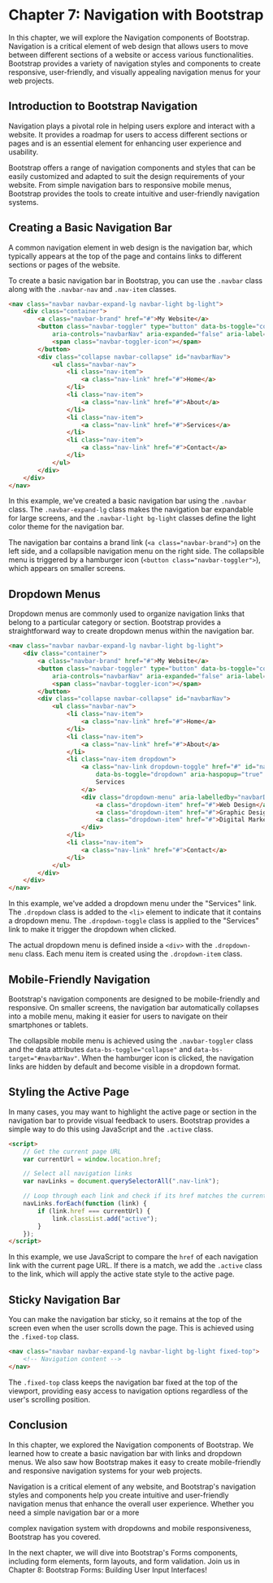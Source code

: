# Chapter 7: Navigation with Bootstrap

In this chapter, we will explore the Navigation components of Bootstrap. Navigation is a critical element of web design that allows users to move between different sections of a website or access various functionalities. Bootstrap provides a variety of navigation styles and components to create responsive, user-friendly, and visually appealing navigation menus for your web projects.

## Introduction to Bootstrap Navigation

Navigation plays a pivotal role in helping users explore and interact with a website. It provides a roadmap for users to access different sections or pages and is an essential element for enhancing user experience and usability.

Bootstrap offers a range of navigation components and styles that can be easily customized and adapted to suit the design requirements of your website. From simple navigation bars to responsive mobile menus, Bootstrap provides the tools to create intuitive and user-friendly navigation systems.

## Creating a Basic Navigation Bar

A common navigation element in web design is the navigation bar, which typically appears at the top of the page and contains links to different sections or pages of the website.

To create a basic navigation bar in Bootstrap, you can use the `.navbar` class along with the `.navbar-nav` and `.nav-item` classes.

```html
<nav class="navbar navbar-expand-lg navbar-light bg-light">
    <div class="container">
        <a class="navbar-brand" href="#">My Website</a>
        <button class="navbar-toggler" type="button" data-bs-toggle="collapse" data-bs-target="#navbarNav"
            aria-controls="navbarNav" aria-expanded="false" aria-label="Toggle navigation">
            <span class="navbar-toggler-icon"></span>
        </button>
        <div class="collapse navbar-collapse" id="navbarNav">
            <ul class="navbar-nav">
                <li class="nav-item">
                    <a class="nav-link" href="#">Home</a>
                </li>
                <li class="nav-item">
                    <a class="nav-link" href="#">About</a>
                </li>
                <li class="nav-item">
                    <a class="nav-link" href="#">Services</a>
                </li>
                <li class="nav-item">
                    <a class="nav-link" href="#">Contact</a>
                </li>
            </ul>
        </div>
    </div>
</nav>
```

In this example, we've created a basic navigation bar using the `.navbar` class. The `.navbar-expand-lg` class makes the navigation bar expandable for large screens, and the `.navbar-light bg-light` classes define the light color theme for the navigation bar.

The navigation bar contains a brand link (`<a class="navbar-brand">`) on the left side, and a collapsible navigation menu on the right side. The collapsible menu is triggered by a hamburger icon (`<button class="navbar-toggler">`), which appears on smaller screens.

## Dropdown Menus

Dropdown menus are commonly used to organize navigation links that belong to a particular category or section. Bootstrap provides a straightforward way to create dropdown menus within the navigation bar.

```html
<nav class="navbar navbar-expand-lg navbar-light bg-light">
    <div class="container">
        <a class="navbar-brand" href="#">My Website</a>
        <button class="navbar-toggler" type="button" data-bs-toggle="collapse" data-bs-target="#navbarNav"
            aria-controls="navbarNav" aria-expanded="false" aria-label="Toggle navigation">
            <span class="navbar-toggler-icon"></span>
        </button>
        <div class="collapse navbar-collapse" id="navbarNav">
            <ul class="navbar-nav">
                <li class="nav-item">
                    <a class="nav-link" href="#">Home</a>
                </li>
                <li class="nav-item">
                    <a class="nav-link" href="#">About</a>
                </li>
                <li class="nav-item dropdown">
                    <a class="nav-link dropdown-toggle" href="#" id="navbarDropdown" role="button"
                        data-bs-toggle="dropdown" aria-haspopup="true" aria-expanded="false">
                        Services
                    </a>
                    <div class="dropdown-menu" aria-labelledby="navbarDropdown">
                        <a class="dropdown-item" href="#">Web Design</a>
                        <a class="dropdown-item" href="#">Graphic Design</a>
                        <a class="dropdown-item" href="#">Digital Marketing</a>
                    </div>
                </li>
                <li class="nav-item">
                    <a class="nav-link" href="#">Contact</a>
                </li>
            </ul>
        </div>
    </div>
</nav>
```

In this example, we've added a dropdown menu under the "Services" link. The `.dropdown` class is added to the `<li>` element to indicate that it contains a dropdown menu. The `.dropdown-toggle` class is applied to the "Services" link to make it trigger the dropdown when clicked.

The actual dropdown menu is defined inside a `<div>` with the `.dropdown-menu` class. Each menu item is created using the `.dropdown-item` class.

## Mobile-Friendly Navigation

Bootstrap's navigation components are designed to be mobile-friendly and responsive. On smaller screens, the navigation bar automatically collapses into a mobile menu, making it easier for users to navigate on their smartphones or tablets.

The collapsible mobile menu is achieved using the `.navbar-toggler` class and the data attributes `data-bs-toggle="collapse"` and `data-bs-target="#navbarNav"`. When the hamburger icon is clicked, the navigation links are hidden by default and become visible in a dropdown format.

## Styling the Active Page

In many cases, you may want to highlight the active page or section in the navigation bar to provide visual feedback to users. Bootstrap provides a simple way to do this using JavaScript and the `.active` class.

```html
<script>
    // Get the current page URL
    var currentUrl = window.location.href;

    // Select all navigation links
    var navLinks = document.querySelectorAll(".nav-link");

    // Loop through each link and check if its href matches the current URL
    navLinks.forEach(function (link) {
        if (link.href === currentUrl) {
            link.classList.add("active");
        }
    });
</script>
```

In this example, we use JavaScript to compare the `href` of each navigation link with the current page URL. If there is a match, we add the `.active` class to the link, which will apply the active state style to the active page.

## Sticky Navigation Bar

You can make the navigation bar sticky, so it remains at the top of the screen even when the user scrolls down the page. This is achieved using the `.fixed-top` class.

```html
<nav class="navbar navbar-expand-lg navbar-light bg-light fixed-top">
    <!-- Navigation content -->
</nav>
```

The `.fixed-top` class keeps the navigation bar fixed at the top of the viewport, providing easy access to navigation options regardless of the user's scrolling position.

## Conclusion

In this chapter, we explored the Navigation components of Bootstrap. We learned how to create a basic navigation bar with links and dropdown menus. We also saw how Bootstrap makes it easy to create mobile-friendly and responsive navigation systems for your web projects.

Navigation is a critical element of any website, and Bootstrap's navigation styles and components help you create intuitive and user-friendly navigation menus that enhance the overall user experience. Whether you need a simple navigation bar or a more

 complex navigation system with dropdowns and mobile responsiveness, Bootstrap has you covered.

In the next chapter, we will dive into Bootstrap's Forms components, including form elements, form layouts, and form validation. Join us in Chapter 8: Bootstrap Forms: Building User Input Interfaces!
